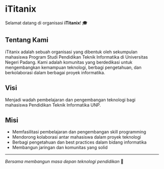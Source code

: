 # iTitanix

Selamat datang di organisasi **iTitanix**! 🎓

## Tentang Kami

iTitanix adalah sebuah organisasi yang dibentuk oleh sekumpulan mahasiswa Program Studi Pendidikan Teknik Informatika di Universitas Negeri Padang. Kami adalah komunitas yang berdedikasi untuk mengembangkan kemampuan teknologi, berbagi pengetahuan, dan berkolaborasi dalam berbagai proyek informatika.

## Visi

Menjadi wadah pembelajaran dan pengembangan teknologi bagi mahasiswa Pendidikan Teknik Informatika UNP.

## Misi

- Memfasilitasi pembelajaran dan pengembangan skill programming
- Mendorong kolaborasi antar mahasiswa dalam proyek teknologi
- Berbagi pengetahuan dan best practices dalam bidang informatika
- Membangun jaringan dan komunitas yang solid

---

*Bersama membangun masa depan teknologi pendidikan* 🚀
